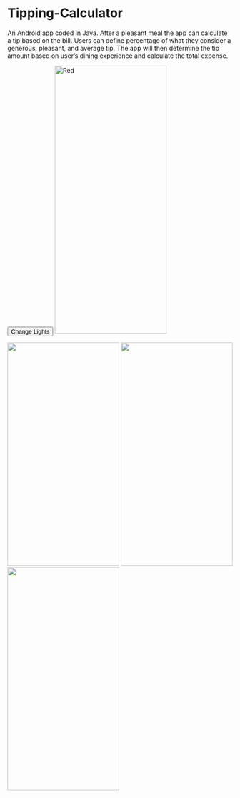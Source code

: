 # Tipping-Calculator

An Android app coded in Java. After a pleasant meal the app can calculate a tip based on the bill. 
Users can define percentage of what they consider a generous, pleasant, and average tip. The 
app will then determine the tip amount based on user’s dining experience and calculate the total 
expense.

<script type="text/javascript">
function lewis() {
    document.getElementById("pic").src="img src="https://user-images.githubusercontent.com/61510855/137009996-74b5f3c7-619d-4eb8-9e4b-252e2c532020.png"
}
</script>
<button type="button" onclick="lewis()">
Change Lights</button>
<img src="https://user-images.githubusercontent.com/61510855/137009996-74b5f3c7-619d-4eb8-9e4b-252e2c532020.png" alt="Red" id="pic" style="width:250px;height:600px;">
<p>
<img src="https://user-images.githubusercontent.com/61510855/137009996-74b5f3c7-619d-4eb8-9e4b-252e2c532020.png" width="250" height="500">

<img src="https://user-images.githubusercontent.com/61510855/137010013-cd741054-ae02-4fc6-970b-874be52a1e3a.png" width="250" height="500">

<img src="https://user-images.githubusercontent.com/61510855/137010023-12eac0c7-fb9a-4974-8944-ddac57adc925.png" width="250" height="500">
</p>
